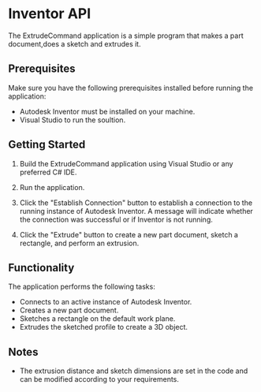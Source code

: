 # Inventor API

The ExtrudeCommand application is a simple program that makes a part document,does a sketch and extrudes it.

## Prerequisites

Make sure you have the following prerequisites installed before running the application:

- Autodesk Inventor must be installed on your machine.
- Visual Studio to run the soultion.

## Getting Started

1. Build the ExtrudeCommand application using Visual Studio or any preferred C# IDE.

2. Run the application.

3. Click the "Establish Connection" button to establish a connection to the running instance of Autodesk Inventor. A message will indicate whether the connection was successful or if Inventor is not running.

4. Click the "Extrude" button to create a new part document, sketch a rectangle, and perform an extrusion.

## Functionality

The application performs the following tasks:

- Connects to an active instance of Autodesk Inventor.
- Creates a new part document.
- Sketches a rectangle on the default work plane.
- Extrudes the sketched profile to create a 3D object.

## Notes

- The extrusion distance and sketch dimensions are set in the code and can be modified according to your requirements.



